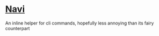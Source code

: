 # [Navi](https://github.com/denisidoro/navi)

An inline helper for cli commands, hopefully less annoying than its fairy counterpart
